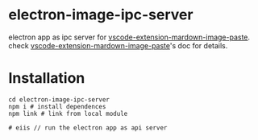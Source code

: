 # electron-image-ipc-server

electron app as ipc server for [vscode-extension-mardown-image-paste](https://github.com/njleonzhang/vscode-extension-mardown-image-paste). check [vscode-extension-mardown-image-paste](https://github.com/njleonzhang/vscode-extension-mardown-image-paste)'s doc for details.

# Installation
```
cd electron-image-ipc-server
npm i # install dependences
npm link # link from local module
```

```
# eiis // run the electron app as api server
```
